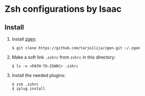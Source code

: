 Zsh configurations by Isaac
=====

## Install

1. Install [zgen](https://github.com/tarjoilija/zgen):

   ```
   $ git clone https://github.com/tarjoilija/zgen.git ~/.zgen
   ```

2. Make a soft link `.zshrc` from `zshrc` in this directory:

   ```
   $ ls -n <PATH-TO-ZSHRC> .zshrc
   ```

2. Install the needed plugins:

   ```
   $ zsh .zshrc
   $ zplug install
   ```

